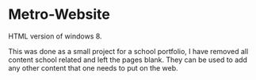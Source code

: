 Metro-Website
=============

HTML version of windows 8. 

This was done as a small project for a school portfolio, I have removed all content school related and left the pages blank. They can be used to add any other content that one needs to put on the web. 
